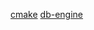 [cmake](https://github.com/ttroy50/cmake-examples/blob/master)
[db-engine](https://github.com/wangzhonnew/emeralddb)
